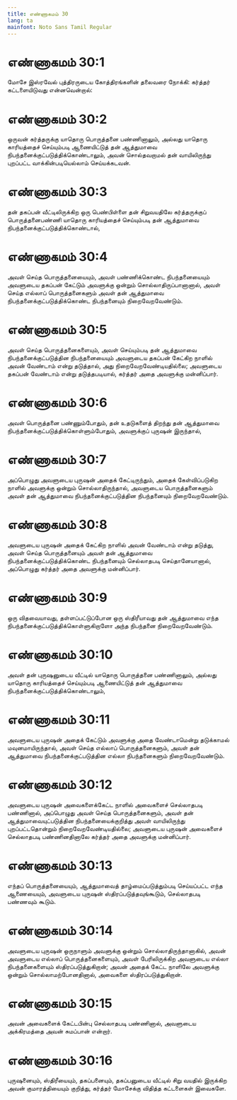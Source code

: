 ```yaml
---
title: எண்ணாகமம் 30
lang: ta
mainfont: Noto Sans Tamil Regular
---
```


# எண்ணாகமம் 30:1

மோசே இஸ்ரவேல் புத்திரருடைய கோத்திரங்களின் தலைவரை நோக்கி: கர்த்தர் கட்டளையிடுவது என்னவென்றால்:

# எண்ணாகமம் 30:2

ஒருவன் கர்த்தருக்கு யாதொரு பொருத்தனை பண்ணினாலும், அல்லது யாதொரு காரியத்தைச் செய்யும்படி ஆணையிட்டுத் தன் ஆத்துமாவை நிபந்தனைக்குட்படுத்திக்கொண்டாலும், அவன் சொல்தவறாமல் தன் வாயிலிருந்து புறப்பட்ட வாக்கின்படியெல்லாம் செய்யக்கடவன்.

# எண்ணாகமம் 30:3

தன் தகப்பன் வீட்டிலிருக்கிற ஒரு பெண்பிள்ளை தன் சிறுவயதிலே கர்த்தருக்குப் பொருத்தனைபண்ணி யாதொரு காரியத்தைச் செய்யும்படி தன் ஆத்துமாவை நிபந்தனைக்குட்படுத்திக்கொண்டால்,

# எண்ணாகமம் 30:4

அவள் செய்த பொருத்தனையையும், அவள் பண்ணிக்கொண்ட நிபந்தனையையும் அவளுடைய தகப்பன் கேட்டும் அவளுக்கு ஒன்றும் சொல்லாதிருப்பானானால், அவள் செய்த எல்லாப் பொருத்தனைகளும் அவள் தன் ஆத்துமாவை நிபந்தனைக்குட்படுத்திக்கொண்ட நிபந்தனையும் நிறைவேறவேண்டும்.

# எண்ணாகமம் 30:5

அவள் செய்த பொருத்தனைகளையும், அவள் செய்யும்படி தன் ஆத்துமாவை நிபந்தனைக்குட்படுத்தின நிபந்தனையையும் அவளுடைய தகப்பன் கேட்கிற நாளில் அவன் வேண்டாம் என்று தடுத்தால், அது நிறைவேறவேண்டியதில்லை; அவளுடைய தகப்பன் வேண்டாம் என்று தடுத்தபடியால், கர்த்தர் அதை அவளுக்கு மன்னிப்பார்.

# எண்ணாகமம் 30:6

அவள் பொருத்தனை பண்ணும்போதும், தன் உதடுகளைத் திறந்து தன் ஆத்துமாவை நிபந்தனைக்குட்படுத்திக்கொள்ளும்போதும், அவளுக்குப் புருஷன் இருந்தால்,

# எண்ணாகமம் 30:7

அப்பொழுது அவளுடைய புருஷன் அதைக் கேட்டிருந்தும், அதைக் கேள்விப்படுகிற நாளில் அவளுக்கு ஒன்றும் சொல்லாதிருந்தால், அவளுடைய பொருத்தனைகளும் அவள் தன் ஆத்துமாவை நிபந்தனைக்குட்படுத்தின நிபந்தனையும் நிறைவேறவேண்டும்.

# எண்ணாகமம் 30:8

அவளுடைய புருஷன் அதைக் கேட்கிற நாளில் அவன் வேண்டாம் என்று தடுத்து, அவள் செய்த பொருத்தனையும் அவள் தன் ஆத்துமாவை நிபந்தனைக்குட்படுத்திக்கொண்ட நிபந்தனையும் செல்லாதபடி செய்தானேயானால், அப்பொழுது கர்த்தர் அதை அவளுக்கு மன்னிப்பார்.

# எண்ணாகமம் 30:9

ஒரு விதவையாவது, தள்ளப்பட்டுப்போன ஒரு ஸ்திரீயாவது தன் ஆத்துமாவை எந்த நிபந்தனைக்குட்படுத்திக்கொள்ளுகிறாளோ அந்த நிபந்தனை நிறைவேறவேண்டும்.

# எண்ணாகமம் 30:10

அவள் தன் புருஷனுடைய வீட்டில் யாதொரு பொருத்தனை பண்ணினாலும், அல்லது யாதொரு காரியத்தைச் செய்யும்படி ஆணையிட்டுத் தன் ஆத்துமாவை நிபந்தனைக்குட்படுத்திக்கொண்டாலும்,

# எண்ணாகமம் 30:11

அவளுடைய புருஷன் அதைக் கேட்டும் அவளுக்கு அதை வேண்டாமென்று தடுக்காமல் மவுனமாயிருந்தால், அவள் செய்த எல்லாப் பொருத்தனைகளும், அவள் தன் ஆத்துமாவை நிபந்தனைக்குட்படுத்தின எல்லா நிபந்தனைகளும் நிறைவேறவேண்டும்.

# எண்ணாகமம் 30:12

அவளுடைய புருஷன் அவைகளைக்கேட்ட நாளில் அவைகளைச் செல்லாதபடி பண்ணினால், அப்பொழுது அவள் செய்த பொருத்தனைகளும், அவள் தன் ஆத்துமாவையுட்படுத்தின நிபந்தனையைக்குறித்து அவள் வாயிலிருந்து புறப்பட்டதொன்றும் நிறைவேறவேண்டியதில்லை; அவளுடைய புருஷன் அவைகளைச் செல்லாதபடி பண்ணினதினாலே கர்த்தர் அதை அவளுக்கு மன்னிப்பார்.

# எண்ணாகமம் 30:13

எந்தப் பொருத்தனையையும், ஆத்துமாவைத் தாழ்மைப்படுத்தும்படி செய்யப்பட்ட எந்த ஆணையையும், அவளுடைய புருஷன் ஸ்திரப்படுத்தவுங்கூடும், செல்லாதபடி பண்ணவும் கூடும்.

# எண்ணாகமம் 30:14

அவளுடைய புருஷன் ஒருநாளும் அவளுக்கு ஒன்றும் சொல்லாதிருந்தானாகில், அவன் அவளுடைய எல்லாப் பொருத்தனைகளையும், அவள் பேரிலிருக்கிற அவளுடைய எல்லா நிபந்தனைகளையும் ஸ்திரப்படுத்துகிறான்; அவன் அதைக் கேட்ட நாளிலே அவளுக்கு ஒன்றும் சொல்லாமற்போனதினால், அவைகளை ஸ்திரப்படுத்துகிறான்.

# எண்ணாகமம் 30:15

அவன் அவைகளைக் கேட்டபின்பு செல்லாதபடி பண்ணினால், அவளுடைய அக்கிரமத்தை அவன் சுமப்பான் என்றார்.

# எண்ணாகமம் 30:16

புருஷனையும், ஸ்திரீயையும், தகப்பனையும், தகப்பனுடைய வீட்டில் சிறு வயதில் இருக்கிற அவன் குமாரத்தியையும் குறித்து, கர்த்தர் மோசேக்கு விதித்த கட்டளைகள் இவைகளே.

